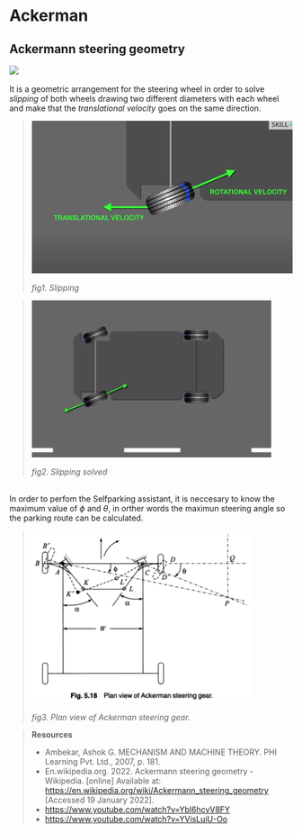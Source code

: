 # Ackerman

## Ackermann steering geometry

<img src = "https://upload.wikimedia.org/wikipedia/commons/thumb/a/a0/Ackermann_turning.svg/330px-Ackermann_turning.svg.png">

It is a geometric arrangement for the steering wheel in order to solve *slipping* of both wheels drawing two different diameters with each wheel and make that the *translational velocity* goes on the same direction.

<!--- ![](Media_rsc/img1.png) --->

>![](https://github.com/A1bertoVG/Self_parking/blob/main/Media_rsc/img1.PNG?raw=true)
>
>*fig1. Slipping*

<!---![](Media_rsc/img2.png)-->
>![](https://github.com/A1bertoVG/Self_parking/blob/main/Media_rsc/img2.PNG?raw=true)
>
>*fig2. Slipping solved*

\
In order to perfom the Selfparking assistant, it is neccesary to know the maximum value of $\phi$ and $\theta$, in orther words the maximun steering angle so the parking route can be calculated.

<!---![](Media_rsc/img3.png)-->
>![](https://github.com/A1bertoVG/Self_parking/blob/main/Media_rsc/img3.PNG?raw=true)
>
>*fig3. Plan view of Ackerman steering gear.*

>**Resources**
>- Ambekar, Ashok G. MECHANISM AND MACHINE THEORY. PHI Learning Pvt. Ltd., 2007, p. 181.
>- En.wikipedia.org. 2022. Ackermann steering geometry - Wikipedia. [online] Available at: <https://en.wikipedia.org/wiki/Ackermann_steering_geometry> [Accessed 19 January 2022].
>- https://www.youtube.com/watch?v=Ybl6hcvV8FY
>- https://www.youtube.com/watch?v=YVisLuiU-Oo
